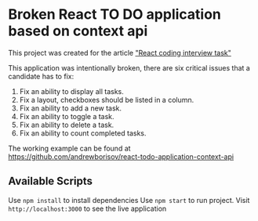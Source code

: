 # Broken React TO DO application based on context api

This project was created for the article ["React coding interview task"](https://medium.com/@andrey.igorevich.borisov/react-coding-interview-task-c9f21fb872e2)

This application was intentionally broken, there are six critical issues that a candidate has to fix:

1. Fix an ability to display all tasks.
2. Fix a layout, checkboxes should be listed in a column.
3. Fix an ability to add a new task.
4. Fix an ability to toggle a task.
5. Fix an ability to delete a task.
6. Fix an ability to count completed tasks.

The working example can be found at https://github.com/andrewborisov/react-todo-application-context-api

## Available Scripts

Use `npm install` to install dependencies
Use `npm start` to run project.
Visit `http://localhost:3000` to see the live application
